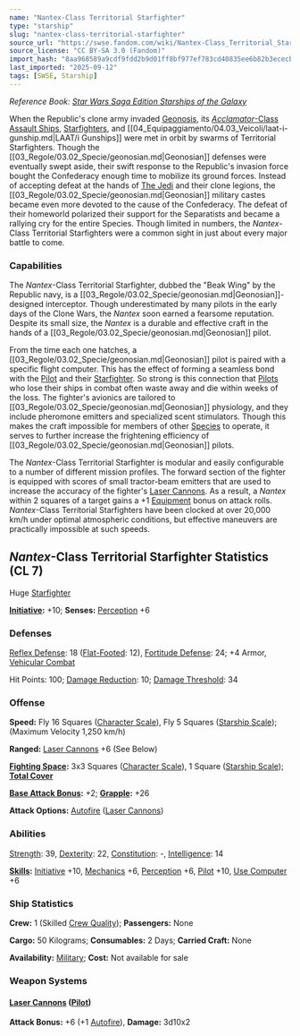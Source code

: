 ```yaml
---
name: "Nantex-Class Territorial Starfighter"
type: "starship"
slug: "nantex-class-territorial-starfighter"
source_url: "https://swse.fandom.com/wiki/Nantex-Class_Territorial_Starfighter"
source_license: "CC BY-SA 3.0 (Fandom)"
import_hash: "8aa968589a9cdf9fdd2b9d01ff8bf977ef783cd40835ee6b82b3ececb6c18283"
last_imported: "2025-09-12"
tags: [SWSE, Starship]
---
```

*Reference Book: [Star Wars Saga Edition Starships of the Galaxy](https://swse.fandom.com/wiki/Star_Wars_Saga_Edition_Starships_of_the_Galaxy)*

When the Republic's clone army invaded [Geonosis](https://swse.fandom.com/wiki/Geonosis), its [*Acclamator*-Class Assault Ships](https://swse.fandom.com/wiki/Acclamator-Class_Assault_Ships), [Starfighters](https://swse.fandom.com/wiki/Starfighters), and [[04_Equipaggiamento/04.03_Veicoli/laat-i-gunship.md|LAAT/i Gunships]] were met in orbit by swarms of Territorial Starfighters. Though the [[03_Regole/03.02_Specie/geonosian.md|Geonosian]] defenses were eventually swept aside, their swift response to the Republic's invasion force bought the Confederacy enough time to mobilize its ground forces. Instead of accepting defeat at the hands of [The Jedi](https://swse.fandom.com/wiki/The_Jedi) and their clone legions, the [[03_Regole/03.02_Specie/geonosian.md|Geonosian]] military castes became even more devoted to the cause of the Confederacy. The defeat of their homeworld polarized their support for the Separatists and became a rallying cry for the entire Species. Though limited in numbers, the *Nantex*-Class Territorial Starfighters were a common sight in just about every major battle to come.

### Capabilities
The *Nantex*-Class Territorial Starfighter, dubbed the "Beak Wing" by the Republic navy, is a [[03_Regole/03.02_Specie/geonosian.md|Geonosian]]-designed interceptor. Though underestimated by many pilots in the early days of the Clone Wars, the *Nantex* soon earned a fearsome reputation. Despite its small size, the *Nantex* is a durable and effective craft in the hands of a [[03_Regole/03.02_Specie/geonosian.md|Geonosian]] pilot.

From the time each one hatches, a [[03_Regole/03.02_Specie/geonosian.md|Geonosian]] pilot is paired with a specific flight computer. This has the effect of forming a seamless bond with the [Pilot](https://swse.fandom.com/wiki/Pilot_(Vehicle_Combat)) and their [Starfighter](https://swse.fandom.com/wiki/Starfighter). So strong is this connection that [Pilots](https://swse.fandom.com/wiki/Pilots) who lose their ships in combat often waste away and die within weeks of the loss. The fighter's avionics are tailored to [[03_Regole/03.02_Specie/geonosian.md|Geonosian]] physiology, and they include pheromone emitters and specialized scent stimulators. Though this makes the craft impossible for members of other [Species](https://swse.fandom.com/wiki/Species) to operate, it serves to further increase the frightening efficiency of [[03_Regole/03.02_Specie/geonosian.md|Geonosian]] pilots.

The *Nantex*-Class Territorial Starfighter is modular and easily configurable to a number of different mission profiles. The forward section of the fighter is equipped with scores of small tractor-beam emitters that are used to increase the accuracy of the fighter's [Laser Cannons](https://swse.fandom.com/wiki/Laser_Cannons). As a result, a *Nantex* within 2 squares of a target gains a +1 [Equipment](https://swse.fandom.com/wiki/Equipment) bonus on attack rolls. *Nantex*-Class Territorial Starfighters have been clocked at over 20,000 km/h under optimal atmospheric conditions, but effective maneuvers are practically impossible at such speeds.

## *Nantex*-Class Territorial Starfighter Statistics (CL 7)
Huge [Starfighter](https://swse.fandom.com/wiki/Starfighter)

**[Initiative](https://swse.fandom.com/wiki/Initiative):** +10; **Senses:** [Perception](https://swse.fandom.com/wiki/Perception) +6
### Defenses
[Reflex Defense](https://swse.fandom.com/wiki/Reflex_Defense_(Vehicles)): 18 ([Flat-Footed](https://swse.fandom.com/wiki/Flat-Footed): 12), [Fortitude Defense](https://swse.fandom.com/wiki/Fortitude_Defense_(Vehicles)): 24; +4 Armor, [Vehicular Combat](https://swse.fandom.com/wiki/Vehicular_Combat)

Hit Points: 100; [Damage Reduction](https://swse.fandom.com/wiki/Damage_Reduction): 10; [Damage Threshold](https://swse.fandom.com/wiki/Damage_Threshold_(Vehicles)): 34
### Offense
**Speed:** Fly 16 Squares ([Character Scale](https://swse.fandom.com/wiki/Character_Scale)), Fly 5 Squares ([Starship Scale](https://swse.fandom.com/wiki/Starship_Scale)); (Maximum Velocity 1,250 km/h)

**Ranged:** [Laser Cannons](https://swse.fandom.com/wiki/Laser_Cannons) +6 (See Below)

**[Fighting Space](https://swse.fandom.com/wiki/Fighting_Space):** 3x3 Squares ([Character Scale](https://swse.fandom.com/wiki/Character_Scale)), 1 Square ([Starship Scale](https://swse.fandom.com/wiki/Starship_Scale)); **[Total Cover](https://swse.fandom.com/wiki/Total_Cover)**

**[Base Attack Bonus](https://swse.fandom.com/wiki/Base_Attack_Bonus):** +2; **[Grapple](https://swse.fandom.com/wiki/Grapple):** +26

**Attack Options:** [Autofire](https://swse.fandom.com/wiki/Autofire_(Vehicle_Combat)) ([Laser Cannons](https://swse.fandom.com/wiki/Laser_Cannons))
### Abilities
[Strength](https://swse.fandom.com/wiki/Strength): 39, [Dexterity](https://swse.fandom.com/wiki/Dexterity): 22, [Constitution](https://swse.fandom.com/wiki/Constitution): -, [Intelligence](https://swse.fandom.com/wiki/Intelligence): 14

**[Skills](https://swse.fandom.com/wiki/Skills):** [Initiative](https://swse.fandom.com/wiki/Initiative) +10, [Mechanics](https://swse.fandom.com/wiki/Mechanics) +6, [Perception](https://swse.fandom.com/wiki/Perception) +6, [Pilot](https://swse.fandom.com/wiki/Pilot) +10, [Use Computer](https://swse.fandom.com/wiki/Use_Computer) +6
### Ship Statistics
**Crew:** 1 (Skilled [Crew Quality](https://swse.fandom.com/wiki/Crew_Quality)); **Passengers:** None

**Cargo:** 50 Kilograms; **Consumables:** 2 Days; **Carried Craft:** None

**Availability:** [Military](https://swse.fandom.com/wiki/Military); **Cost:** Not available for sale
### Weapon Systems
#### **[Laser Cannons](https://swse.fandom.com/wiki/Laser_Cannons) ([Pilot](https://swse.fandom.com/wiki/Pilot_(Vehicle_Combat)))**
**Attack Bonus:** +6 (+1 [Autofire](https://swse.fandom.com/wiki/Autofire_(Vehicle_Combat))), **Damage:** 3d10x2